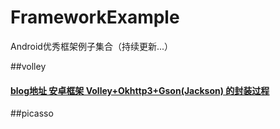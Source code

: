 # FrameworkExample
Android优秀框架例子集合（持续更新...）

##volley   
####   [blog地址 安卓框架 Volley+Okhttp3+Gson(Jackson) 的封装过程](http://allenlin.leanote.com/post/volleyokhttpgson)
##picasso
